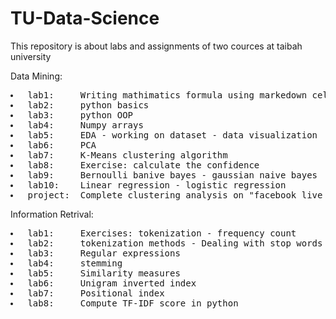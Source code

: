 # TU-Data-Science

This repository is about labs and assignments of two cources at taibah university

Data Mining:
<pre>
<li> lab1:     Writing mathimatics formula using markedown cell in jupyter notebook
<li> lab2:     python basics
<li> lab3:     python OOP
<li> lab4:     Numpy arrays
<li> lab5:     EDA - working on dataset - data visualization
<li> lab6:     PCA
<li> lab7:     K-Means clustering algorithm
<li> lab8:     Exercise: calculate the confidence
<li> lab9:     Bernoulli banive bayes - gaussian naive bayes
<li> lab10:    Linear regression - logistic regression
<li> project:  Complete clustering analysis on "facebook live sellers in thailand dataset"
</pre>

Information Retrival:
<pre>
<li> lab1:     Exercises: tokenization - frequency count 
<li> lab2:     tokenization methods - Dealing with stop words
<li> lab3:     Regular expressions
<li> lab4:     stemming
<li> lab5:     Similarity measures
<li> lab6:     Unigram inverted index
<li> lab7:     Positional index
<li> lab8:     Compute TF-IDF score in python
</pre>
